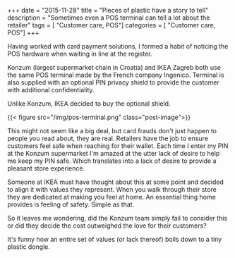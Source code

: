 +++
date        = "2015-11-28"
title       = "Pieces of plastic have a story to tell"
description = "Sometimes even a POS terminal can tell a lot about the retailer"
tags        = [ "Customer care, POS"]
categories	= [ "Customer care, POS"]
+++


Having worked with card payment solutions, I formed a habit of noticing the POS hardware when waiting in line at the register. 


Konzum (largest supermarket chain in Croatia) and IKEA Zagreb both use the same POS terminal made by the French company Ingenico. Terminal is also supplied with an optional PIN privacy shield to provide the customer with additional confidentiality.


Unlike Konzum, IKEA decided to buy the optional shield.

{{< figure src="/img/pos-terminal.png" class="post-image">}}


This might not seem like a big deal, but card frauds don't just happen to people you read about, they are real. Retailers have the job to ensure customers feel safe when reaching for their wallet.  Each time I enter my PIN at the Konzum supermarket I'm amazed at the utter lack of desire to help me keep my PIN safe. Which translates into a lack of desire to provide a pleasant store experience.


Someone at IKEA must have thought about this at some point and decided to align it with values they represent. When you walk through their store they are dedicated at making you feel at home. An essential thing home provides is feeling of safety. Simple as that. 


So it leaves me wondering, did the Konzum team simply fail to consider this or did they decide the cost outweighed the love for their customers?


It's funny how an entire set of values (or lack thereof) boils down to a tiny plastic dongle.

